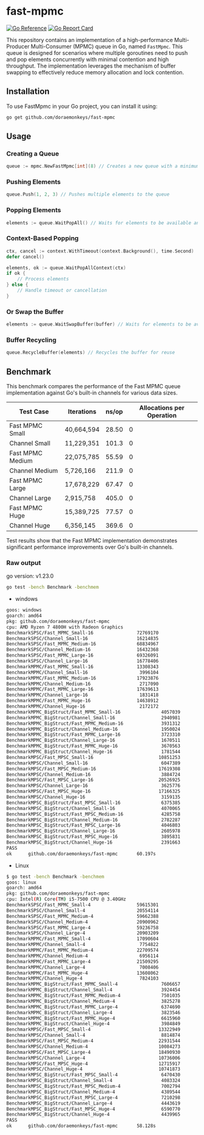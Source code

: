 # fast-mpmc
[![Go Reference](https://pkg.go.dev/badge/github.com/doraemonkeys/fast-mpmc.svg)](https://pkg.go.dev/github.com/doraemonkeys/fast-mpmc) [![Go Report Card](https://goreportcard.com/badge/github.com/doraemonkeys/fast-mpmc)](https://goreportcard.com/report/github.com/doraemonkeys/fast-mpmc)


This repository contains an implementation of a high-performance Multi-Producer Multi-Consumer (MPMC) queue in Go, named `FastMpmc`. This queue is designed for scenarios where multiple goroutines need to push and pop elements concurrently with minimal contention and high throughput. The implementation leverages the mechanism of buffer swapping to effectively reduce memory allocation and lock contention.


## Installation
To use FastMpmc in your Go project, you can install it using:

```bash
go get github.com/doraemonkeys/fast-mpmc
```

## Usage

### Creating a Queue

```go
queue := mpmc.NewFastMpmc[int](8) // Creates a new queue with a minimum buffer capacity of 8
```

### Pushing Elements

```go
queue.Push(1, 2, 3) // Pushes multiple elements to the queue
```

### Popping Elements

```go
elements := queue.WaitPopAll() // Waits for elements to be available and pops all elements
```

### Context-Based Popping

```go
ctx, cancel := context.WithTimeout(context.Background(), time.Second)
defer cancel()

elements, ok := queue.WaitPopAllContext(ctx)
if ok {
    // Process elements
} else {
    // Handle timeout or cancellation
}
```

### Or Swap the Buffer

```go
elements := queue.WaitSwapBuffer(buffer) // Waits for elements to be available and swaps the buffer
```

### Buffer Recycling

```go
queue.RecycleBuffer(elements) // Recycles the buffer for reuse
```


## Benchmark

This benchmark compares the performance of the Fast MPMC queue implementation against Go's built-in channels for various data sizes.

| Test Case               | Iterations | ns/op  | Allocations per Operation |
|-------------------------|-----------------------|--------|---------------------------|
| Fast MPMC Small         | 40,664,594            | 28.50  | 0                         |
| Channel Small           | 11,229,351            | 101.3  | 0                         |
| Fast MPMC Medium        | 22,075,785            | 55.59  | 0                         |
| Channel Medium          | 5,726,166             | 211.9  | 0                         |
| Fast MPMC Large         | 17,678,229            | 67.47  | 0                         |
| Channel Large           | 2,915,758             | 405.0  | 0                         |
| Fast MPMC Huge          | 15,389,725            | 77.57  | 0                         |
| Channel Huge            | 6,356,145             | 369.6  | 0                         |


Test results show that the Fast MPMC implementation demonstrates significant performance improvements over Go's built-in channels. 



### Raw output

go version: v1.23.0

```bash
go test -bench Benchmark -benchmem
```

- windows

```bash
goos: windows
goarch: amd64
pkg: github.com/doraemonkeys/fast-mpmc
cpu: AMD Ryzen 7 4800H with Radeon Graphics
BenchmarkSPSC/Fast_MPMC_Small-16                72769170                17.51 ns/op            0 B/op          0 allocs/op
BenchmarkSPSC/Channel_Small-16                  16214835                73.37 ns/op            0 B/op          0 allocs/op
BenchmarkSPSC/Fast_MPMC_Medium-16               68834967                16.71 ns/op            0 B/op          0 allocs/op
BenchmarkSPSC/Channel_Medium-16                 16432368                74.25 ns/op            0 B/op          0 allocs/op
BenchmarkSPSC/Fast_MPMC_Large-16                69326091                16.11 ns/op            0 B/op          0 allocs/op
BenchmarkSPSC/Channel_Large-16                  16778406                71.25 ns/op            0 B/op          0 allocs/op
BenchmarkMPMC/Fast_MPMC_Small-16                13308343                82.31 ns/op           63 B/op          0 allocs/op
BenchmarkMPMC/Channel_Small-16                   3996104               312.7 ns/op            28 B/op          0 allocs/op
BenchmarkMPMC/Fast_MPMC_Medium-16               17923876                60.62 ns/op           33 B/op          0 allocs/op
BenchmarkMPMC/Channel_Medium-16                  2717090               461.1 ns/op            40 B/op          0 allocs/op
BenchmarkMPMC/Fast_MPMC_Large-16                17639613                72.51 ns/op           27 B/op          0 allocs/op
BenchmarkMPMC/Channel_Large-16                   1831418               652.5 ns/op            29 B/op          0 allocs/op
BenchmarkMPMC/Fast_MPMC_Huge-16                 14638912                87.83 ns/op           10 B/op          0 allocs/op
BenchmarkMPMC/Channel_Huge-16                    2172172               565.0 ns/op             6 B/op          0 allocs/op
BenchmarkMPMC_BigStruct/Fast_MPMC_Small-16               4057039               265.6 ns/op            73 B/op          2 allocs/op
BenchmarkMPMC_BigStruct/Channel_Small-16                 2940981               422.9 ns/op            61 B/op          2 allocs/op
BenchmarkMPMC_BigStruct/Fast_MPMC_Medium-16              3931312               308.7 ns/op            54 B/op          2 allocs/op
BenchmarkMPMC_BigStruct/Channel_Medium-16                1950024               614.7 ns/op            52 B/op          2 allocs/op
BenchmarkMPMC_BigStruct/Fast_MPMC_Large-16               3723310               318.1 ns/op            54 B/op          2 allocs/op
BenchmarkMPMC_BigStruct/Channel_Large-16                 1670511               744.4 ns/op            56 B/op          2 allocs/op
BenchmarkMPMC_BigStruct/Fast_MPMC_Huge-16                3670563               315.8 ns/op            33 B/op          2 allocs/op
BenchmarkMPMC_BigStruct/Channel_Huge-16                  1781544               667.4 ns/op            31 B/op          2 allocs/op
BenchmarkMPSC/Fast_MPSC_Small-16                        10851253               135.1 ns/op            62 B/op          0 allocs/op
BenchmarkMPSC/Channel_Small-16                           6047389               242.4 ns/op            19 B/op          0 allocs/op
BenchmarkMPSC/Fast_MPSC_Medium-16                       17619308               109.7 ns/op            41 B/op          0 allocs/op
BenchmarkMPSC/Channel_Medium-16                          3884724               307.9 ns/op            14 B/op          0 allocs/op
BenchmarkMPSC/Fast_MPSC_Large-16                        20526925                96.46 ns/op           28 B/op          0 allocs/op
BenchmarkMPSC/Channel_Large-16                           3625776               337.2 ns/op             7 B/op          0 allocs/op
BenchmarkMPSC/Fast_MPSC_Huge-16                         17166325                84.54 ns/op           20 B/op          0 allocs/op
BenchmarkMPSC/Channel_Huge-16                            3159135               371.0 ns/op             2 B/op          0 allocs/op
BenchmarkMPSC_BigStruct/Fast_MPSC_Small-16               6375385               178.3 ns/op           161 B/op          2 allocs/op
BenchmarkMPSC_BigStruct/Channel_Small-16                 4070065               339.7 ns/op            50 B/op          2 allocs/op
BenchmarkMPSC_BigStruct/Fast_MPSC_Medium-16              4285758               276.1 ns/op            62 B/op          2 allocs/op
BenchmarkMPSC_BigStruct/Channel_Medium-16                2782287               420.7 ns/op            34 B/op          2 allocs/op
BenchmarkMPSC_BigStruct/Fast_MPSC_Large-16               4046803               296.6 ns/op            38 B/op          2 allocs/op
BenchmarkMPSC_BigStruct/Channel_Large-16                 2605978               468.6 ns/op            29 B/op          2 allocs/op
BenchmarkMPSC_BigStruct/Fast_MPSC_Huge-16                3895831               308.7 ns/op            31 B/op          2 allocs/op
BenchmarkMPSC_BigStruct/Channel_Huge-16                  2391663               506.9 ns/op            26 B/op          2 allocs/op
PASS
ok      github.com/doraemonkeys/fast-mpmc       60.197s
```

- Linux

```bash
$ go test -bench Benchmark -benchmem 
goos: linux
goarch: amd64
pkg: github.com/doraemonkeys/fast-mpmc
cpu: Intel(R) Core(TM) i5-7500 CPU @ 3.40GHz
BenchmarkSPSC/Fast_MPMC_Small-4                 59615301                19.65 ns/op            0 B/op          0 allocs/op
BenchmarkSPSC/Channel_Small-4                   20554114                57.23 ns/op            0 B/op          0 allocs/op
BenchmarkSPSC/Fast_MPMC_Medium-4                59662388                19.63 ns/op            0 B/op          0 allocs/op
BenchmarkSPSC/Channel_Medium-4                  20900962                57.08 ns/op            0 B/op          0 allocs/op
BenchmarkSPSC/Fast_MPMC_Large-4                 59236758                19.67 ns/op            0 B/op          0 allocs/op
BenchmarkSPSC/Channel_Large-4                   20903209                57.19 ns/op            0 B/op          0 allocs/op
BenchmarkMPMC/Fast_MPMC_Small-4                 17090604                86.90 ns/op           58 B/op          0 allocs/op
BenchmarkMPMC/Channel_Small-4                    7754822               191.8 ns/op            29 B/op          0 allocs/op
BenchmarkMPMC/Fast_MPMC_Medium-4                22709574                65.07 ns/op           56 B/op          0 allocs/op
BenchmarkMPMC/Channel_Medium-4                   6956114               195.9 ns/op            31 B/op          0 allocs/op
BenchmarkMPMC/Fast_MPMC_Large-4                 21509295                55.73 ns/op           51 B/op          0 allocs/op
BenchmarkMPMC/Channel_Large-4                    7008406               195.7 ns/op            31 B/op          0 allocs/op
BenchmarkMPMC/Fast_MPMC_Huge-4                  13608062                79.07 ns/op            5 B/op          0 allocs/op
BenchmarkMPMC/Channel_Huge-4                     7824103               182.8 ns/op             6 B/op          0 allocs/op
BenchmarkMPMC_BigStruct/Fast_MPMC_Small-4                7606657               160.3 ns/op            78 B/op          2 allocs/op
BenchmarkMPMC_BigStruct/Channel_Small-4                  3924454               328.4 ns/op            53 B/op          2 allocs/op
BenchmarkMPMC_BigStruct/Fast_MPMC_Medium-4               7501035               160.4 ns/op            62 B/op          2 allocs/op
BenchmarkMPMC_BigStruct/Channel_Medium-4                 3825278               327.7 ns/op            52 B/op          2 allocs/op
BenchmarkMPMC_BigStruct/Fast_MPMC_Large-4                6374690               164.8 ns/op            71 B/op          2 allocs/op
BenchmarkMPMC_BigStruct/Channel_Large-4                  3823546               328.2 ns/op            52 B/op          2 allocs/op
BenchmarkMPMC_BigStruct/Fast_MPMC_Huge-4                 6615960               179.5 ns/op            35 B/op          2 allocs/op
BenchmarkMPMC_BigStruct/Channel_Huge-4                   3984849               310.0 ns/op            30 B/op          2 allocs/op
BenchmarkMPSC/Fast_MPSC_Small-4                         13322949               116.3 ns/op            53 B/op          0 allocs/op
BenchmarkMPSC/Channel_Small-4                            8814874               166.2 ns/op            24 B/op          0 allocs/op
BenchmarkMPSC/Fast_MPSC_Medium-4                        22931544                99.90 ns/op           37 B/op          0 allocs/op
BenchmarkMPSC/Channel_Medium-4                          10084273               141.4 ns/op            10 B/op          0 allocs/op
BenchmarkMPSC/Fast_MPSC_Large-4                         18490930                81.83 ns/op           13 B/op          0 allocs/op
BenchmarkMPSC/Channel_Large-4                           10736006               146.6 ns/op             5 B/op          0 allocs/op
BenchmarkMPSC/Fast_MPSC_Huge-4                          12715917                97.14 ns/op            2 B/op          0 allocs/op
BenchmarkMPSC/Channel_Huge-4                            10741873               131.3 ns/op             2 B/op          0 allocs/op
BenchmarkMPSC_BigStruct/Fast_MPSC_Small-4                6470430               169.2 ns/op            84 B/op          2 allocs/op
BenchmarkMPSC_BigStruct/Channel_Small-4                  4083324               326.9 ns/op            50 B/op          2 allocs/op
BenchmarkMPSC_BigStruct/Fast_MPSC_Medium-4               7002794               174.3 ns/op            67 B/op          2 allocs/op
BenchmarkMPSC_BigStruct/Channel_Medium-4                 4389544               292.0 ns/op            36 B/op          2 allocs/op
BenchmarkMPSC_BigStruct/Fast_MPSC_Large-4                7210298               163.0 ns/op            46 B/op          2 allocs/op
BenchmarkMPSC_BigStruct/Channel_Large-4                  4443619               281.0 ns/op            30 B/op          2 allocs/op
BenchmarkMPSC_BigStruct/Fast_MPSC_Huge-4                 6590770               180.4 ns/op            30 B/op          2 allocs/op
BenchmarkMPSC_BigStruct/Channel_Huge-4                   4439965               275.8 ns/op            27 B/op          2 allocs/op
PASS
ok      github.com/doraemonkeys/fast-mpmc       58.128s
```

